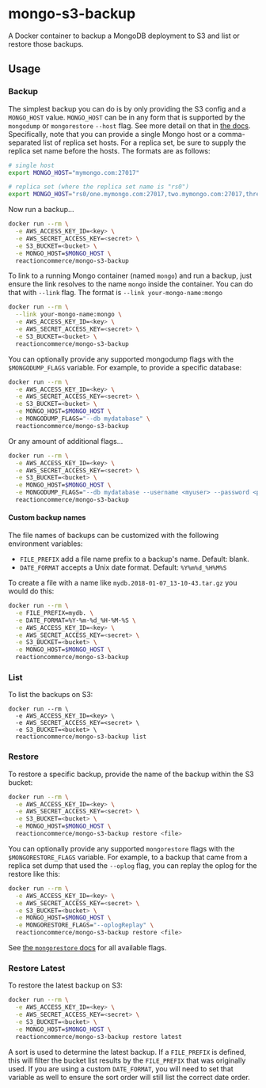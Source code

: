# mongo-s3-backup

A Docker container to backup a MongoDB deployment to S3 and list or restore those backups.

## Usage

### Backup

The simplest backup you can do is by only providing the S3 config and a `MONGO_HOST` value.  `MONGO_HOST` can be in any form that is supported by the `mongodump` or `mongorestore` `--host` flag.  See more detail on that in [the docs](https://docs.mongodb.com/manual/reference/program/mongodump/).  Specifically, note that you can provide a single Mongo host or a comma-separated list of replica set hosts.  For a replica set, be sure to supply the replica set name before the hosts. The formats are as follows:

```sh
# single host
export MONGO_HOST="mymongo.com:27017"

# replica set (where the replica set name is "rs0")
export MONGO_HOST="rs0/one.mymongo.com:27017,two.mymongo.com:27017,three.mymongo.com:27017"
```

Now run a backup...

```sh
docker run --rm \
  -e AWS_ACCESS_KEY_ID=<key> \
  -e AWS_SECRET_ACCESS_KEY=<secret> \
  -e S3_BUCKET=<bucket> \
  -e MONGO_HOST=$MONGO_HOST \
  reactioncommerce/mongo-s3-backup
```

To link to a running Mongo container (named `mongo`) and run a backup, just ensure the link resolves to the name `mongo` inside the container. You can do that with `--link` flag. The format is `--link your-mongo-name:mongo`

```sh
docker run --rm \
  --link your-mongo-name:mongo \
  -e AWS_ACCESS_KEY_ID=<key> \
  -e AWS_SECRET_ACCESS_KEY=<secret> \
  -e S3_BUCKET=<bucket> \
  reactioncommerce/mongo-s3-backup
```

You can optionally provide any supported mongodump flags with the `$MONGODUMP_FLAGS` variable. For example, to provide a specific database:

```sh
docker run --rm \
  -e AWS_ACCESS_KEY_ID=<key> \
  -e AWS_SECRET_ACCESS_KEY=<secret> \
  -e S3_BUCKET=<bucket> \
  -e MONGO_HOST=$MONGO_HOST \
  -e MONGODUMP_FLAGS="--db mydatabase" \
  reactioncommerce/mongo-s3-backup
```

Or any amount of additional flags...

```sh
docker run --rm \
  -e AWS_ACCESS_KEY_ID=<key> \
  -e AWS_SECRET_ACCESS_KEY=<secret> \
  -e S3_BUCKET=<bucket> \
  -e MONGO_HOST=$MONGO_HOST \
  -e MONGODUMP_FLAGS="--db mydatabase --username <myuser> --password <pass123> --oplog" \
  reactioncommerce/mongo-s3-backup
```

#### Custom backup names

The file names of backups can be customized with the following environment variables:
- `FILE_PREFIX` add a file name prefix to a backup's name. Default: blank.
- `DATE_FORMAT` accepts a Unix date format. Default: `%Y%m%d_%H%M%S`

To create a file with a name like `mydb.2018-01-07_13-10-43.tar.gz` you would do this:

```sh
docker run --rm \
  -e FILE_PREFIX=mydb. \
  -e DATE_FORMAT=%Y-%m-%d_%H-%M-%S \
  -e AWS_ACCESS_KEY_ID=<key> \
  -e AWS_SECRET_ACCESS_KEY=<secret> \
  -e S3_BUCKET=<bucket> \
  -e MONGO_HOST=$MONGO_HOST \
  reactioncommerce/mongo-s3-backup
```

### List

To list the backups on S3:

```
docker run --rm \
  -e AWS_ACCESS_KEY_ID=<key> \
  -e AWS_SECRET_ACCESS_KEY=<secret> \
  -e S3_BUCKET=<bucket> \
  reactioncommerce/mongo-s3-backup list
```

### Restore

To restore a specific backup, provide the name of the backup within the S3 bucket:

```sh
docker run --rm \
  -e AWS_ACCESS_KEY_ID=<key> \
  -e AWS_SECRET_ACCESS_KEY=<secret> \
  -e S3_BUCKET=<bucket> \
  -e MONGO_HOST=$MONGO_HOST \
  reactioncommerce/mongo-s3-backup restore <file>
```

You can optionally provide any supported `mongorestore` flags with the `$MONGORESTORE_FLAGS` variable. For example, to a backup that came from a replica set dump that used the `--oplog` flag, you can replay the oplog for the restore like this:

```sh
docker run --rm \
  -e AWS_ACCESS_KEY_ID=<key> \
  -e AWS_SECRET_ACCESS_KEY=<secret> \
  -e S3_BUCKET=<bucket> \
  -e MONGO_HOST=$MONGO_HOST \
  -e MONGORESTORE_FLAGS="--oplogReplay" \
  reactioncommerce/mongo-s3-backup restore <file>
```

See [the `mongorestore` docs](https://docs.mongodb.com/manual/reference/program/mongorestore/) for all available flags.

### Restore Latest

To restore the latest backup on S3:
```sh
docker run --rm \
  -e AWS_ACCESS_KEY_ID=<key> \
  -e AWS_SECRET_ACCESS_KEY=<secret> \
  -e S3_BUCKET=<bucket> \
  -e MONGO_HOST=$MONGO_HOST \
  reactioncommerce/mongo-s3-backup restore latest
```

A sort is used to determine the latest backup. If a `FILE_PREFIX` is defined, this will filter the bucket list results by the `FILE_PREFIX` that was originally used. If you are using a custom `DATE_FORMAT`, you will need to set that variable as well to ensure the sort order will still list the correct date order.
